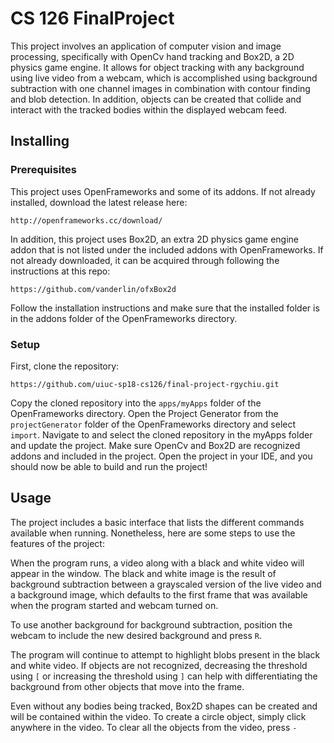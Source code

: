 # CS 126 FinalProject
This project involves an application of computer vision and image processing, specifically with OpenCv hand tracking and Box2D, a 2D physics game engine. It allows for object tracking with any background using live video from a webcam, which is accomplished using background subtraction with one channel images in combination with contour finding and blob detection. In addition, objects can be created that collide and interact with the tracked bodies within the displayed webcam feed.

## Installing
### Prerequisites
This project uses OpenFrameworks and some of its addons. If not already installed, download the latest release here:
```
http://openframeworks.cc/download/
```
In addition, this project uses Box2D, an extra 2D physics game engine addon that is not listed under the included addons with OpenFrameworks. If not already downloaded, it can be acquired through following the instructions at this repo:
```
https://github.com/vanderlin/ofxBox2d
```
Follow the installation instructions and make sure that the installed folder is in the addons folder of the OpenFrameworks directory.

### Setup
First, clone the repository:
```
https://github.com/uiuc-sp18-cs126/final-project-rgychiu.git
```
Copy the cloned repository into the `apps/myApps` folder of the OpenFrameworks directory.
Open the Project Generator from the `projectGenerator` folder of the OpenFrameworks directory and select `import`.
Navigate to and select the cloned repository in the myApps folder and update the project. Make sure OpenCv and Box2D are recognized addons and included in the project.
Open the project in your IDE, and you should now be able to build and run the project!

## Usage
The project includes a basic interface that lists the different commands available when running. Nonetheless, here are some steps to use the features of the project:

When the program runs, a video along with a black and white video will appear in the window. The black and white image is the result of background subtraction between a grayscaled version of the live video and a background image, which defaults to the first frame that was available when the program started and webcam turned on.

To use another background for background subtraction, position the webcam to include the new desired background and press `R`.

The program will continue to attempt to highlight blobs present in the black and white video. If objects are not recognized, decreasing the threshold using `[` or increasing the threshold using `]` can help with differentiating the background from other objects that move into the frame.

Even without any bodies being tracked, Box2D shapes can be created and will be contained within the video. To create a circle object, simply click anywhere in the video. To clear all the objects from the video, press `-`
